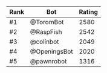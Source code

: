 Rank|Bot|Rating
---|---|---
#1|@ToromBot|2580
#2|@RaspFish|2542
#3|@colinbot|2049
#4|@OpeningsBot|2020
#5|@pawnrobot|1316
